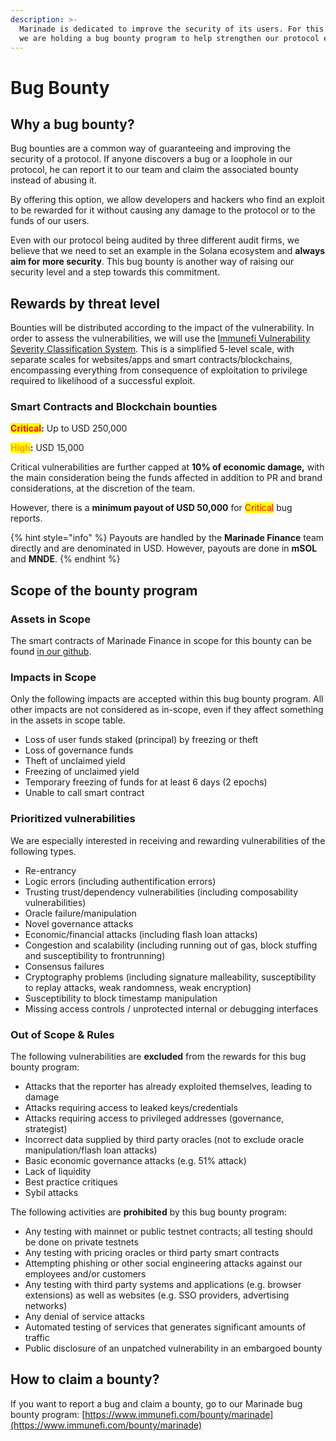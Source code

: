 ```yaml
---
description: >-
  Marinade is dedicated to improve the security of its users. For this reason,
  we are holding a bug bounty program to help strengthen our protocol even more.
---
```


# Bug Bounty

## Why a bug bounty?

Bug bounties are a common way of guaranteeing and improving the security of a protocol. If anyone discovers a bug or a loophole in our protocol, he can report it to our team and claim the associated bounty instead of abusing it.&#x20;

By offering this option, we allow developers and hackers who find an exploit to be rewarded for it without causing any damage to the protocol or to the funds of our users.&#x20;

Even with our protocol being audited by three different audit firms, we believe that we need to set an example in the Solana ecosystem and **always aim for more security**. This bug bounty is another way of raising our security level and a step towards this commitment.

## Rewards by threat level

Bounties will be distributed according to the impact of the vulnerability. In order to assess the vulnerabilities, we will use the [Immunefi Vulnerability Severity Classification System](https://immunefi.com/severity-updated/). This is a simplified 5-level scale, with separate scales for websites/apps and smart contracts/blockchains, encompassing everything from consequence of exploitation to privilege required to likelihood of a successful exploit.

### Smart Contracts and Blockchain bounties

<mark style="color:red;">**Critical**</mark>**:** Up to USD 250,000

<mark style="color:orange;">**High**</mark>**:** USD 15,000

Critical vulnerabilities are further capped at **10% of economic damage,** with the main consideration being the funds affected in addition to PR and brand considerations, at the discretion of the team.

However, there is a **minimum payout of USD 50,000** for <mark style="color:red;">Critical</mark> bug reports.

{% hint style="info" %}
Payouts are handled by the **Marinade Finance** team directly and are denominated in USD. However, payouts are done in **mSOL** and **MNDE**.
{% endhint %}

## Scope of the bounty program

### Assets in Scope

The smart contracts of Marinade Finance in scope for this bounty can be found [in our github](https://github.com/marinade-finance/liquid-staking-program).

### Impacts in Scope

Only the following impacts are accepted within this bug bounty program. All other impacts are not considered as in-scope, even if they affect something in the assets in scope table.

* Loss of user funds staked (principal) by freezing or theft&#x20;
* Loss of governance funds
* Theft of unclaimed yield
* Freezing of unclaimed yield
* Temporary freezing of funds for at least 6 days (2 epochs)
* Unable to call smart contract

### Prioritized vulnerabilities

We are especially interested in receiving and rewarding vulnerabilities of the following types.

* Re-entrancy
* Logic errors (including authentification errors)
* Trusting trust/dependency vulnerabilities (including composability vulnerabilities)
* Oracle failure/manipulation
* Novel governance attacks
* Economic/financial attacks (including flash loan attacks)
* Congestion and scalability (including running out of gas, block stuffing and susceptibility to frontrunning)
* Consensus failures
* Cryptography problems (including signature malleability, susceptibility to replay attacks, weak randomness, weak encryption)
* Susceptibility to block timestamp manipulation
* Missing access controls / unprotected internal or debugging interfaces

### Out of Scope & Rules

The following vulnerabilities are **excluded** from the rewards for this bug bounty program:

* Attacks that the reporter has already exploited themselves, leading to damage
* Attacks requiring access to leaked keys/credentials
* Attacks requiring access to privileged addresses (governance, strategist)
* Incorrect data supplied by third party oracles (not to exclude oracle manipulation/flash loan attacks)
* Basic economic governance attacks (e.g. 51% attack)
* Lack of liquidity
* Best practice critiques
* Sybil attacks

The following activities are **prohibited** by this bug bounty program:

* Any testing with mainnet or public testnet contracts; all testing should be done on private testnets
* Any testing with pricing oracles or third party smart contracts
* Attempting phishing or other social engineering attacks against our employees and/or customers
* Any testing with third party systems and applications (e.g. browser extensions) as well as websites (e.g. SSO providers, advertising networks)
* Any denial of service attacks
* Automated testing of services that generates significant amounts of traffic
* Public disclosure of an unpatched vulnerability in an embargoed bounty

## How to claim a bounty?&#x20;

If you want to report a bug and claim a bounty, go to our Marinade bug bounty program: [https://www.immunefi.com/bounty/marinade](https://www.immunefi.com/bounty/marinade)
